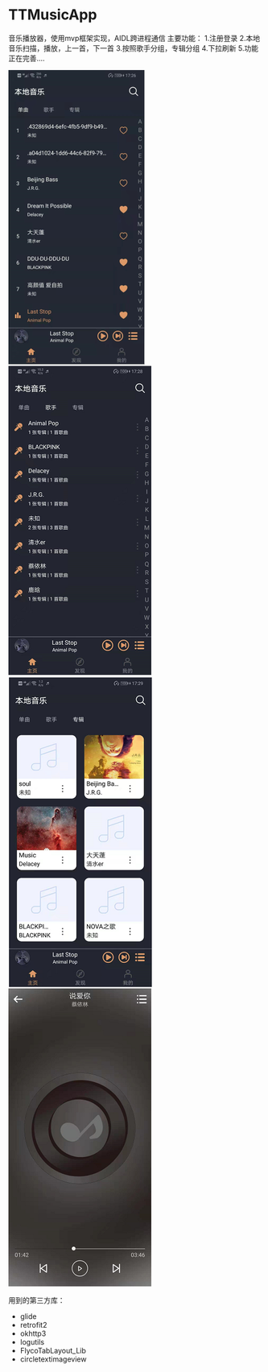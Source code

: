 # TTMusicApp
音乐播放器，使用mvp框架实现，AIDL跨进程通信
主要功能：
1.注册登录
2.本地音乐扫描，播放，上一首，下一首
3.按照歌手分组，专辑分组
4.下拉刷新
5.功能正在完善....

![Image text](https://github.com/1QQ6/TTMusicApp/blob/music-mvp/TTMusicImage/01.png)
![Image text](https://github.com/1QQ6/TTMusicApp/blob/music-mvp/TTMusicImage/02.png)
![Image text](https://github.com/1QQ6/TTMusicApp/blob/music-mvp/TTMusicImage/03.png)
![Image text](https://github.com/1QQ6/TTMusicApp/blob/music-mvp/TTMusicImage/04.png)

用到的第三方库：

* glide
* retrofit2
* okhttp3
* logutils
* FlycoTabLayout_Lib
* circletextimageview

